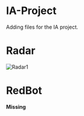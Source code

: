 # IA-Project

Adding files for the IA project.

# Radar

![Radar1](https://raw.githubusercontent.com/oneasteriskone/IA-Project/master/Radar/IMG-20151206-WA0009.jpeg)

# RedBot

__Missing__
